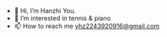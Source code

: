 - 👋 Hi, I’m Hanzhi You.
- 👀 I’m interested in tennis & piano
- 📫 How to reach me yhz2243920916@gmail.com 
<!---
ThineLord/ThineLord is a ✨ special ✨ repository because its `README.md` (this file) appears on your GitHub profile.
You can click the Preview link to take a look at your changes.
--->
